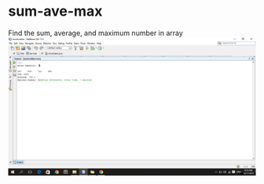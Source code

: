 # sum-ave-max
Find the sum, average, and maximum number in array
![](https://github.com/lvcc-dsa/Students/blob/master/BSIS/Pangan-Sarah/sum-ave-max/SumAveMax.png)
